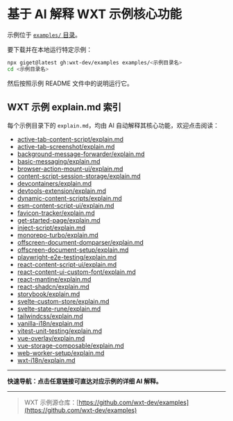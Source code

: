 # 基于 AI 解释 WXT 示例核心功能

示例位于 [`examples/` 目录](./examples)。

要下载并在本地运行特定示例：

```sh
npx giget@latest gh:wxt-dev/examples examples/<示例目录名>
cd <示例目录名>
```

然后按照示例 README 文件中的说明运行它。

## WXT 示例 explain.md 索引

每个示例目录下的 `explain.md`，均由 AI 自动解释其核心功能，欢迎点击阅读：

- [active-tab-content-script/explain.md](./examples/active-tab-content-script/explain.md)
- [active-tab-screenshot/explain.md](./examples/active-tab-screenshot/explain.md)
- [background-message-forwarder/explain.md](./examples/background-message-forwarder/explain.md)
- [basic-messaging/explain.md](./examples/basic-messaging/explain.md)
- [browser-action-mount-ui/explain.md](./examples/browser-action-mount-ui/explain.md)
- [content-script-session-storage/explain.md](./examples/content-script-session-storage/explain.md)
- [devcontainers/explain.md](./examples/devcontainers/explain.md)
- [devtools-extension/explain.md](./examples/devtools-extension/explain.md)
- [dynamic-content-scripts/explain.md](./examples/dynamic-content-scripts/explain.md)
- [esm-content-script-ui/explain.md](./examples/esm-content-script-ui/explain.md)
- [favicon-tracker/explain.md](./examples/favicon-tracker/explain.md)
- [get-started-page/explain.md](./examples/get-started-page/explain.md)
- [inject-script/explain.md](./examples/inject-script/explain.md)
- [monorepo-turbo/explain.md](./examples/monorepo-turbo/explain.md)
- [offscreen-document-domparser/explain.md](./examples/offscreen-document-domparser/explain.md)
- [offscreen-document-setup/explain.md](./examples/offscreen-document-setup/explain.md)
- [playwright-e2e-testing/explain.md](./examples/playwright-e2e-testing/explain.md)
- [react-content-script-ui/explain.md](./examples/react-content-script-ui/explain.md)
- [react-content-ui-custom-font/explain.md](./examples/react-content-ui-custom-font/explain.md)
- [react-mantine/explain.md](./examples/react-mantine/explain.md)
- [react-shadcn/explain.md](./examples/react-shadcn/explain.md)
- [storybook/explain.md](./examples/storybook/explain.md)
- [svelte-custom-store/explain.md](./examples/svelte-custom-store/explain.md)
- [svelte-state-rune/explain.md](./examples/svelte-state-rune/explain.md)
- [tailwindcss/explain.md](./examples/tailwindcss/explain.md)
- [vanilla-i18n/explain.md](./examples/vanilla-i18n/explain.md)
- [vitest-unit-testing/explain.md](./examples/vitest-unit-testing/explain.md)
- [vue-overlay/explain.md](./examples/vue-overlay/explain.md)
- [vue-storage-composable/explain.md](./examples/vue-storage-composable/explain.md)
- [web-worker-setup/explain.md](./examples/web-worker-setup/explain.md)
- [wxt-i18n/explain.md](./examples/wxt-i18n/explain.md)

---

**快速导航：点击任意链接可直达对应示例的详细 AI 解释。**

---

> WXT 示例源仓库：[https://github.com/wxt-dev/examples](https://github.com/wxt-dev/examples)

```


```
